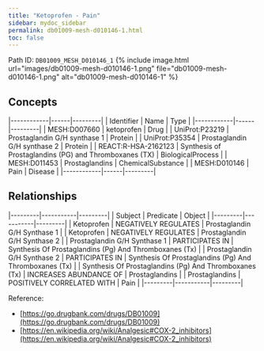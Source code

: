 ```yaml
---
title: "Ketoprofen - Pain"
sidebar: mydoc_sidebar
permalink: db01009-mesh-d010146-1.html
toc: false 
---
```



Path ID: `DB01009_MESH_D010146_1`
{% include image.html url="images/db01009-mesh-d010146-1.png" file="db01009-mesh-d010146-1.png" alt="db01009-mesh-d010146-1" %}

## Concepts

|------------|------|---------|
| Identifier | Name | Type    |
|------------|------|---------|
| MESH:D007660 | ketoprofen | Drug |
| UniProt:P23219 | Prostaglandin G/H synthase 1 | Protein |
| UniProt:P35354 | Prostaglandin G/H synthase 2 | Protein |
| REACT:R-HSA-2162123 | Synthesis of Prostaglandins (PG) and Thromboxanes (TX) | BiologicalProcess |
| MESH:D011453 | Prostaglandins | ChemicalSubstance |
| MESH:D010146 | Pain | Disease |
|------------|------|---------|

## Relationships

|---------|-----------|---------|
| Subject | Predicate | Object  |
|---------|-----------|---------|
| Ketoprofen | NEGATIVELY REGULATES | Prostaglandin G/H Synthase 1 |
| Ketoprofen | NEGATIVELY REGULATES | Prostaglandin G/H Synthase 2 |
| Prostaglandin G/H Synthase 1 | PARTICIPATES IN | Synthesis Of Prostaglandins (Pg) And Thromboxanes (Tx) |
| Prostaglandin G/H Synthase 2 | PARTICIPATES IN | Synthesis Of Prostaglandins (Pg) And Thromboxanes (Tx) |
| Synthesis Of Prostaglandins (Pg) And Thromboxanes (Tx) | INCREASES ABUNDANCE OF | Prostaglandins |
| Prostaglandins | POSITIVELY CORRELATED WITH | Pain |
|---------|-----------|---------|

Reference: 
  - [https://go.drugbank.com/drugs/DB01009](https://go.drugbank.com/drugs/DB01009)
  - [https://en.wikipedia.org/wiki/Analgesic#COX-2_inhibitors](https://en.wikipedia.org/wiki/Analgesic#COX-2_inhibitors)
